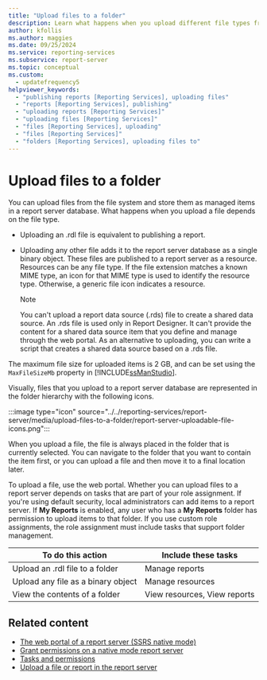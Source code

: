 ```yaml
---
title: "Upload files to a folder"
description: Learn what happens when you upload different file types from the file system and store them as managed items in a report server database in Reporting Services.
author: kfollis
ms.author: maggies
ms.date: 09/25/2024
ms.service: reporting-services
ms.subservice: report-server
ms.topic: conceptual
ms.custom:
  - updatefrequency5
helpviewer_keywords:
  - "publishing reports [Reporting Services], uploading files"
  - "reports [Reporting Services], publishing"
  - "uploading reports [Reporting Services]"
  - "uploading files [Reporting Services]"
  - "files [Reporting Services], uploading"
  - "files [Reporting Services]"
  - "folders [Reporting Services], uploading files to"
---
```

# Upload files to a folder
  You can upload files from the file system and store them as managed items in a report server database. What happens when you upload a file depends on the file type.  
  
-   Uploading an .rdl file is equivalent to publishing a report.  
  
-   Uploading any other file adds it to the report server database as a single binary object. These files are published to a report server as a resource. Resources can be any file type. If the file extension matches a known MIME type, an icon for that MIME type is used to identify the resource type. Otherwise, a generic file icon indicates a resource.  
  
    >[!NOTE]  
    >You can't upload a report data source (.rds) file to create a shared data source. An .rds file is used only in Report Designer. It can't provide the content for a shared data source item that you define and manage through the web portal. As an alternative to uploading, you can write a script that creates a shared data source based on a .rds file.  
  
 The maximum file size for uploaded items is 2 GB, and can be set using the `MaxFileSizeMb` property in [!INCLUDE[ssManStudio](../../includes/ssmanstudio-md.md)].  
  
 Visually, files that you upload to a report server database are represented in the folder hierarchy with the following icons.  
  
  :::image type="icon" source="../../reporting-services/report-server/media/upload-files-to-a-folder/report-server-uploadable-file-icons.png":::

 When you upload a file, the file is always placed in the folder that is currently selected. You can navigate to the folder that you want to contain the item first, or you can upload a file and then move it to a final location later.  
  
 To upload a file, use the web portal. Whether you can upload files to a report server depends on tasks that are part of your role assignment. If you're using default security, local administrators can add items to a report server. If **My Reports** is enabled, any user who has a **My Reports** folder has permission to upload items to that folder. If you use custom role assignments, the role assignment must include tasks that support folder management.  
  
|To do this action|Include these tasks|  
|----------------|-------------------------|  
|Upload an .rdl file to a folder|Manage reports|  
|Upload any file as a binary object|Manage resources|  
|View the contents of a folder|View resources, View reports|  
  
## Related content

- [The web portal of a report server (SSRS native mode)](../../reporting-services/web-portal-ssrs-native-mode.md)
- [Grant permissions on a native mode report server](../../reporting-services/security/granting-permissions-on-a-native-mode-report-server.md)
- [Tasks and permissions](../../reporting-services/security/tasks-and-permissions.md)
- [Upload a file or report in the report server](../../reporting-services/reports/upload-a-file-or-report-report-manager.md)
